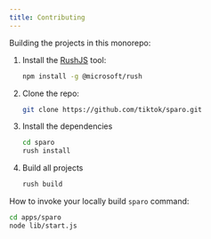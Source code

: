 ```yaml
---
title: Contributing
---
```


Building the projects in this monorepo:

1. Install the [RushJS](https://rushjs.io/) tool:

   ```bash
   npm install -g @microsoft/rush
   ```

2. Clone the repo:

   ```bash
   git clone https://github.com/tiktok/sparo.git
   ```

3. Install the dependencies

   ```bash
   cd sparo
   rush install
   ```

4. Build all projects

   ```bash
   rush build
   ```

How to invoke your locally build `sparo` command:

```bash
cd apps/sparo
node lib/start.js
```
